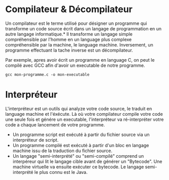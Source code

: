 # Compilateur & Décompilateur

Un compilateur est le terme utilisé pour désigner un programme qui transforme un code source écrit dans un langage de programmation en un autre langage informatique.*
Il transforme un langage simple compréhensible par l'homme en un language plus complexe compréhensible par la machine, le language machine.
Inversement, un programme effectuant la tache inverse est un décompilateur.

Par exemple, apres avoir écrit un programme en language C, on peut le compilé avec GCC afin d'avoir un executable de notre programme.

`gcc mon-programme.c -o mon-executable`

# Interpréteur

L'interpréteur est un outils qui analyze votre code source, le traduit en language machine et l'éxécute.
Là où votre compilateur compile votre code une seule fois et génére un executable, l'interpréteur va ré-interpréter votre code a chaque lancement de votre programme.

* Un programme script est exécuté à partir du fichier source via un interpréteur de script.
* Un programme compilé est exécuté à partir d'un bloc en langage machine issu de la traduction du fichier source.
* Un langage "semi-interprété" ou "semi-compilé" comprend un interpéreur qui lit le langage cible avant de générer un "Bytecode". Une machine virtuelle va ensuite exécuter ce bytecode. Le langage semi-interprété le plus connu est le Java.
